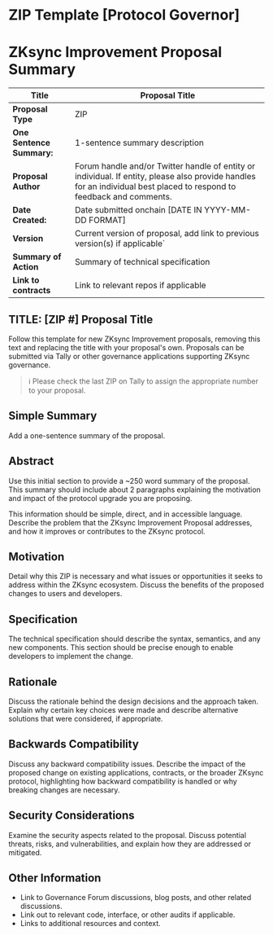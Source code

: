 # ZIP Template [Protocol Governor]

# ZKsync Improvement Proposal Summary

| **Title** | Proposal Title
| --- | --- |
| **Proposal Type** | ZIP  |
| **One Sentence Summary:** | 1-sentence summary description |
| **Proposal Author** | Forum handle and/or Twitter handle of entity or individual. If entity, please also provide handles for an individual best placed to respond to feedback and comments. |
| **Date Created:** | Date submitted onchain [DATE IN YYYY-MM-DD FORMAT] |
| **Version** | Current version of proposal, add link to previous version(s) if applicable` |
| **Summary of Action** | Summary of technical specification |
| **Link to contracts** | Link to relevant repos if applicable |

## **TITLE: [ZIP #] Proposal Title**

Follow this template for new ZKsync Improvement proposals, removing this text and replacing the title with your proposal's own. Proposals can be submitted via Tally or other governance applications supporting ZKsync governance.
> ℹ️ Please check the last ZIP on Tally to assign the appropriate number to your proposal.

## **Simple Summary**

Add a one-sentence summary of the proposal.

## Abstract

Use this initial section to provide a ~250 word summary of the proposal. This summary should include about 2 paragraphs explaining the motivation and impact of the protocol upgrade you are proposing.

This information should be simple, direct, and in accessible language. Describe the problem that the ZKsync Improvement Proposal addresses, and how it improves or contributes to the ZKsync protocol.

## Motivation

Detail why this ZIP is necessary and what issues or opportunities it seeks to address within the ZKsync ecosystem. Discuss the benefits of the proposed changes to users and developers.

## Specification

The technical specification should describe the syntax, semantics, and any new components. This section should be precise enough to enable developers to implement the change.

## Rationale

Discuss the rationale behind the design decisions and the approach taken. Explain why certain key choices were made and describe alternative solutions that were considered, if appropriate.

## Backwards Compatibility

Discuss any backward compatibility issues. Describe the impact of the proposed change on existing applications, contracts, or the broader ZKsync protocol, highlighting how backward compatibility is handled or why breaking changes are necessary.

## Security Considerations

Examine the security aspects related to the proposal. Discuss potential threats, risks, and vulnerabilities, and explain how they are addressed or mitigated.

## **Other Information**

- Link to Governance Forum discussions, blog posts, and other related discussions.
- Link out to relevant code, interface, or other audits if applicable.
- Links to additional resources and context.
